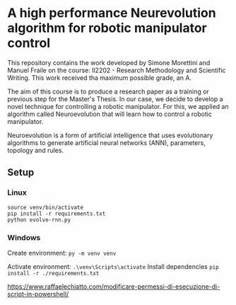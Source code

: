 # A high performance Neurevolution algorithm for robotic manipulator control
This repository contains the work developed by Simone Morettini and Manuel Fraile on the course: Il2202 - Research Methodology and Scientific Writing. This work received tha maximum possible grade, an A.

The aim of this course is to produce a research paper as a training or previous step for the Master's Thesis. In our case, we decide to develop a novel technique for controlling a robotic manipulator. For this, we applied an algorithm called Neuroevolution that will learn how to control a robotic manipulator.

Neuroevolution is a form of artificial intelligence that uses evolutionary algorithms to generate artificial neural networks (ANN), parameters, topology and rules.


## Setup

### Linux

``` virtualenv -p python3 venv
source venv/bin/activate
pip install -r requirements.txt
python evolve-rnn.py
```

### Windows

Create environment:
`py -m venv venv`

Activate environment:
`.\venv\Scripts\activate`
Install dependencies
`pip install -r ./requirements.txt`

https://www.raffaelechiatto.com/modificare-permessi-di-esecuzione-di-script-in-powershell/

